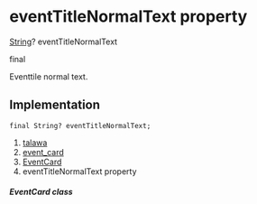 
<div>

# eventTitleNormalText property

</div>


[String](https://api.flutter.dev/flutter/dart-core/String-class.html)?
eventTitleNormalText


final




Eventtile normal text.



## Implementation

``` language-dart
final String? eventTitleNormalText;
```







1.  [talawa](../../index.md)
2.  [event_card](../../widgets_event_card/)
3.  [EventCard](../../widgets_event_card/EventCard-class.md)
4.  eventTitleNormalText property

##### EventCard class







